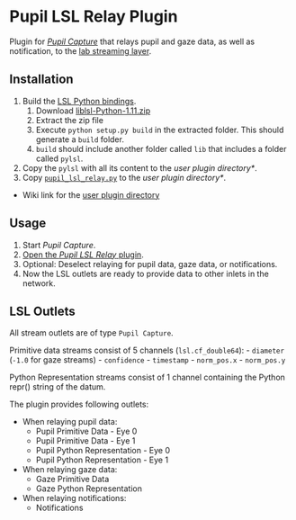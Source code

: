 # Pupil LSL Relay Plugin

Plugin for _[Pupil Capture](https://github.com/pupil-labs/pupil/wiki/Pupil-Capture)_ that relays pupil and gaze data, as well as notification, to the [lab streaming layer](https://github.com/sccn/labstreaminglayer).

## Installation

1. Build the [LSL Python bindings](https://github.com/sccn/labstreaminglayer/tree/master/LSL/liblsl-Python).
    1. Download [liblsl-Python-1.11.zip](ftp://sccn.ucsd.edu/pub/software/LSL/SDK/liblsl-Python-1.11.zip)
    2. Extract the zip file
    3. Execute `python setup.py build` in the extracted folder. This should generate a `build` folder.
    4. `build` should include another folder called `lib` that includes a folder called `pylsl`.
2. Copy the `pylsl` with all its content to the _user plugin directory*_.
3. Copy [`pupil_lsl_relay.py`](pupil_lsl_relay.py) to the _user plugin directory*_.

* Wiki link for the [user plugin directory](https://github.com/pupil-labs/pupil/wiki/Plugin-Guide#load-your-plugin-automatically)

## Usage

1. Start _Pupil Capture_.
2. [Open the _Pupil LSL Relay_ plugin](https://github.com/pupil-labs/pupil/wiki/Pupil-Capture#open-a-plugin).
3. Optional: Deselect relaying for pupil data, gaze data, or notifications.
4. Now the LSL outlets are ready to provide data to other inlets in the network.

## LSL Outlets

All stream outlets are of type `Pupil Capture`.

Primitive data streams consist of 5 channels (`lsl.cf_double64`):
    - `diameter` (`-1.0` for gaze streams)
    - `confidence`
    - `timestamp`
    - `norm_pos.x`
    - `norm_pos.y`

Python Representation streams consist of 1 channel containing the
Python repr() string of the datum.

The plugin provides following outlets:

- When relaying pupil data:
    - Pupil Primitive Data - Eye 0
    - Pupil Primitive Data - Eye 1
    - Pupil Python Representation - Eye 0
    - Pupil Python Representation - Eye 1
- When relaying gaze data:
    - Gaze Primitive Data
    - Gaze Python Representation
- When relaying notifications:
    - Notifications
